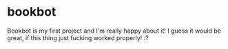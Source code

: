 # bookbot
Bookbot is my first project and I'm really happy about it!
I guess it would be great, if this thing just fucking worked properly! :?
